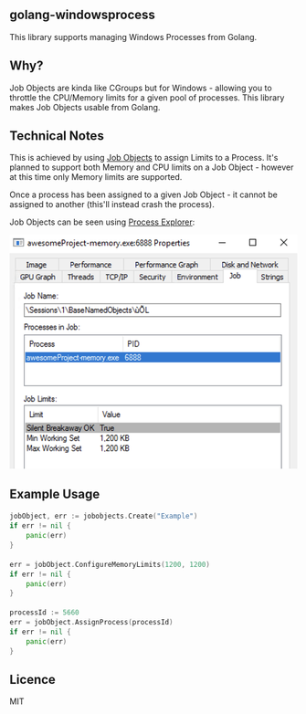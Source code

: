 ## golang-windowsprocess

This library supports managing Windows Processes from Golang.

## Why?

Job Objects are kinda like CGroups but for Windows - allowing you to throttle the CPU/Memory limits for a given pool of processes. This library makes Job Objects usable from Golang.

## Technical Notes

This is achieved by using [Job Objects](https://docs.microsoft.com/en-us/windows/desktop/ProcThread/job-objects) to assign Limits to a Process. It's planned to support both Memory and CPU limits on a Job Object - however at this time only Memory limits are supported.

Once a process has been assigned to a given Job Object - it cannot be assigned to another (this'll instead crash the process).

Job Objects can be seen using [Process Explorer](https://docs.microsoft.com/en-us/sysinternals/downloads/process-explorer):

![](process-explorer.png)

## Example Usage

```go
jobObject, err := jobobjects.Create("Example")
if err != nil {
    panic(err)
}

err = jobObject.ConfigureMemoryLimits(1200, 1200)
if err != nil {
    panic(err)
}

processId := 5660
err = jobObject.AssignProcess(processId)
if err != nil {
    panic(err)
}
```

## Licence

MIT